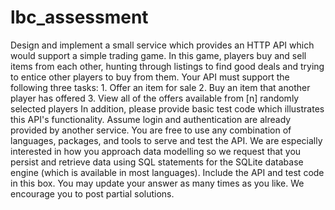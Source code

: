 # lbc_assessment
Design and implement a small service which provides an HTTP API which would support a simple trading game.  In this game, players buy and sell items from each other, hunting through listings to find good deals and trying to entice other players to buy from them.  Your API must support the following three tasks:  1. Offer an item for sale 2. Buy an item that another player has offered 3. View all of the offers available from [n] randomly selected players  In addition, please provide basic test code which illustrates this API's functionality. Assume login and authentication are already provided by another service.  You are free to use any combination of languages, packages, and tools to serve and test the API.   We are especially interested in how you approach data modelling so we request that you persist and retrieve data using SQL statements for the SQLite database engine (which is available in most languages).  Include the API and test code in this box.   You may update your answer as many times as you like. We encourage you to post partial solutions.
